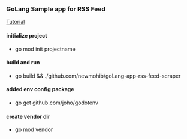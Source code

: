 ### GoLang Sample app for RSS Feed

[Tutorial](https://www.youtube.com/watch?v=dpXhDzgUSe4)

#### initialize project 
- go mod init projectname
#### build and run
- go build && ./github.com/newmohib/goLang-app-rss-feed-scraper
#### added env config package
- go get github.com/joho/godotenv
#### create vendor dir
- go mod vendor
